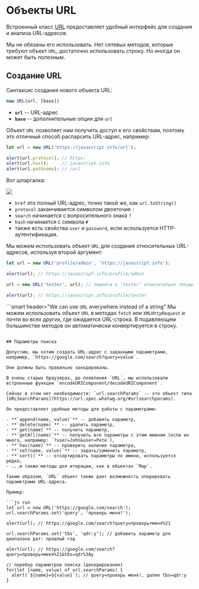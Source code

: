 
# Объекты URL

Встроенный класс [URL](https://url.spec.whatwg.org/#api) предоставляет удобный интерфейс для создания и анализа URL-адресов.

Мы не обязаны его использовать. Нет сетевых методов, которые требуют объект `URL`, достаточно использовать строку. Но иногда он может быть полезным.

## Создание URL

Синтаксис создания нового объекта URL:

```js
new URL(url, [base])
```

- **`url`** -- URL-адрес
- **`base`** -- дополнительные опции для `url`

Объект `URL` позволяет нам получить доступ к его свойствам, поэтому это отличный способ распарсить URL-адрес, например:

```js run
let url = new URL('https://javascript.info/url');

alert(url.protocol); // https:
alert(url.host);     // javascript.info
alert(url.pathname); // /url
```

Вот шпаргалка:

![](url-object.png)

- `href` это полный URL-адрес, точно такой же, как `url.toString()`
- `protocol` заканчивается символом двоеточия `:`
- `search` начинается с вопросительного знака `?`
- `hash` начинается с символа `#`
- также есть свойства `user` и `password`, если используется HTTP-аутентификация.

Мы можем использовать объект `URL` для создания относительных URL-адресов, используя второй аргумент:

```js run
let url = new URL('profile/admin', 'https://javascript.info');

alert(url); // https://javascript.info/profile/admin

url = new URL('tester', url); // перейти к 'tester' относительно текущего URL

alert(url); // https://javascript.info/profile/tester
```

```smart header="We can use `URL` everywhere instead of a string"
Мы можем использовать объект `URL` в методах `fetch` или `XMLHttpRequest` и почти во всех других, где ожидается URL-строка.
В подавляющем большинстве методов он автоматически конвертируется в строку.
```

## Параметры поиска

Допустим, мы хотим создать URL-адрес с заданными параметрами, например, `https://google.com/search?query=value`.

Они должны быть правильно закодированы.

В очень старых браузерах, до появления `URL`, мы использовали встроенные функции `encodeURIComponent/decodeURIComponent`.

Сейчас в этом нет необходимости: `url.searchParams` -- это объект типа [URLSearchParams](https://url.spec.whatwg.org/#urlsearchparams).

Он предоставляет удобные методы для работы с параметрами:

- **`append(name, value)`** -- добавить параметр,
- **`delete(name)`** -- удалить параметр,
- **`get(name)`** -- получить параметр,
- **`getAll(name)`** -- получить все параметры с этим именем (если их много, например: `?user=John&user=Pete`),
- **`has(name)`** -- проверить наличие параметра,
- **`set(name, value)`** -- задать/заменить параметр,
- **`sort()`** -- отсортировать параметры по имени, используется редко,
- ...и также методы для итерации, как в объектах `Map`.

Таким образом, `URL` объект также дает возможность оперировать параметрами URL-адреса.

Пример:

```js run
let url = new URL('https://google.com/search');
url.searchParams.set('query', 'проверь меня!');

alert(url); // https://google.com/search?query=проверь+меня%21

url.searchParams.set('tbs', 'qdr:y'); // добавить параметр для диапазона дат: прошлый год

alert(url); // https://google.com/search?query=проверь+меня%21&tbs=qdr%3Ay

// перебор параметров поиска (декодирование)
for(let [name, value] of url.searchParams) {
  alert(`${name}=${value}`); // query=проверь меня!, далее tbs=qdr:y
}
```
